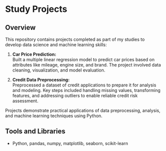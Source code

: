 # Study Projects
## Overview
This repository contains projects completed as part of my studies to develop data science and machine learning skills:

1. **Car Price Prediction:**  
   Built a multiple linear regression model to predict car prices based on attributes like mileage, engine size, and brand. The project involved data cleaning, visualization, and model evaluation.

2. **Credit Data Preprocessing:**  
   Preprocessed a dataset of credit applications to prepare it for analysis and modeling. Key steps included handling missing values, transforming features, and addressing outliers to enable reliable credit risk assessment.

Projects demonstrate practical applications of data preprocessing, analysis, and machine learning techniques using Python.

## Tools and Libraries
- Python, pandas, numpy, matplotlib, seaborn, scikit-learn
